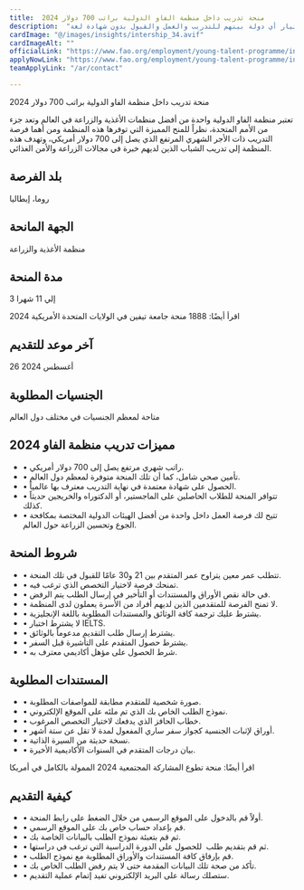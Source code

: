 ```yaml
---
title:  منحة تدريب داخل منظمة الفاو الدولية براتب 700 دولار 2024 
description:  "تدريب وفرص عمل ممولة من الأمم المتحدة في 194 دولة حول العالم يمكنك اختيار أي دولة بينهم للتدريب والعمل والقبول بدون شهادة لغة" 
cardImage: "@/images/insights/intership_34.avif" 
cardImageAlt: "" 
officialLink: "https://www.fao.org/employment/young-talent-programme/internship-programme/en" 
applyNowLink: "https://www.fao.org/employment/young-talent-programme/internship-programme/en" 
teamApplyLink: "/ar/contact"

---
```


منحة تدريب داخل منظمة الفاو الدولية براتب 700 دولار 2024

تعتبر منظمة الفاو الدولية واحدة من أفضل منظمات الأغذية والزراعة في العالم وتعد جزء من الأمم المتحدة، نظراً للمنح المميزة التي توفرها هذه المنظمة ومن أهما فرصة التدريب ذات الأجر الشهري المرتفع الذي يصل إلى 700 دولار أمريكي، وتهدف هذه المنظمة إلى تدريب الشباب الذين لديهم خبرة في مجالات الزراعة والأمن الغذائي.

## بلد الفرصة

روما، إيطاليا

## الجهة المانحة

منظمة الأغذية والزراعة

## مدة المنحة

3 إلي 11 شهرا

اقرأ أيضًا: 1888 منحة جامعة تيفين في الولايات المتحدة الأمريكية 2024

## آخر موعد للتقديم

26 أغسطس 2024

## الجنسيات المطلوبة

متاحة لمعظم الجنسيات في مختلف دول العالم

## مميزات تدريب منظمة الفاو 2024

- • راتب شهري مرتفع يصل إلى 700 دولار أمريكي.
- • تأمين صحي شامل، كما أن تلك المنحة متوفرة لمعظم دول العالم.
- • الحصول على شهادة معتمدة في نهاية التدريب معترف بها عالمياً.
- • تتوافر المنحة للطلاب الحاصلين على الماجستير، أو الدكتوراه والخريجين حديثاً كذلك.
- • تتيح لك فرصة العمل داخل واحدة من أفضل الهيئات الدولية المختصة بمكافحة الجوع وتحسين الزراعة حول العالم.

## شروط المنحة

- • تتطلب عمر معين يتراوح عمر المتقدم بين 21 و30 عامًا للقبول في تلك المنحة.
- • تمنحك فرصة لاختيار التخصص الذي ترغب فيه.
- • في حالة نقص الأوراق والمستندات أو التأخير في إرسال الطلب يتم الرفض.
- • لا تمنح الفرصة للمتقدمين الذين لديهم أفراد من الأسرة يعملون لدى المنظمة.
- • يشترط عليك ترجمة كافة الوثائق والمستندات المطلوبة باللغة الإنجليزية.
- • لا يشترط اختبار IELTS.
- • يشترط إرسال طلب التقديم مدعوماً بالوثائق.
- • يشترط حصول المتقدم على التأشيرة قبل السفر.
- • شرط الحصول على مؤهل أكاديمي معترف به.

## المستندات المطلوبة

- • صورة شخصية للمتقدم مطابقة للمواصفات المطلوبة.
- • نموذج الطلب الخاص بك الذي تم ملئه على الموقع الإلكتروني.
- • خطاب الحافز الذي يدفعك لاختيار التخصص المرغوب.
- • أوراق لإثبات الجنسية كجواز سفر ساري المفعول لمدة لا تقل عن ستة أشهر.
- • نسخة حديثة من السيرة الذاتية.
- • بيان درجات المتقدم في السنوات الأكاديمية الأخيرة.

اقرأ أيضًا: منحة تطوع المشاركة المجتمعية 2024 الممولة بالكامل في أمريكا

## كيفية التقديم

- • أولاً قم بالدخول على الموقع الرسمي من خلال الضغط على رابط المنحة.
- • قم بإعداد حساب خاص بك على الموقع الرسمي.
- • ثم قم بتعبئة نموذج الطلب بالبيانات الخاصة بك.
- • ثم قم بتقديم طلب  للحصول على الدورة الدراسية التي ترغب في دراستها.
- • قم بإرفاق كافة المستندات والأوراق المطلوبة مع نموذج الطلب.
- • تأكد من صحة تلك البيانات المقدمة حتى لا يتم رفض الطلب الخاص بك.
- • ستصلك رسالة على البريد الإلكتروني تفيد إتمام عملية التقديم.

